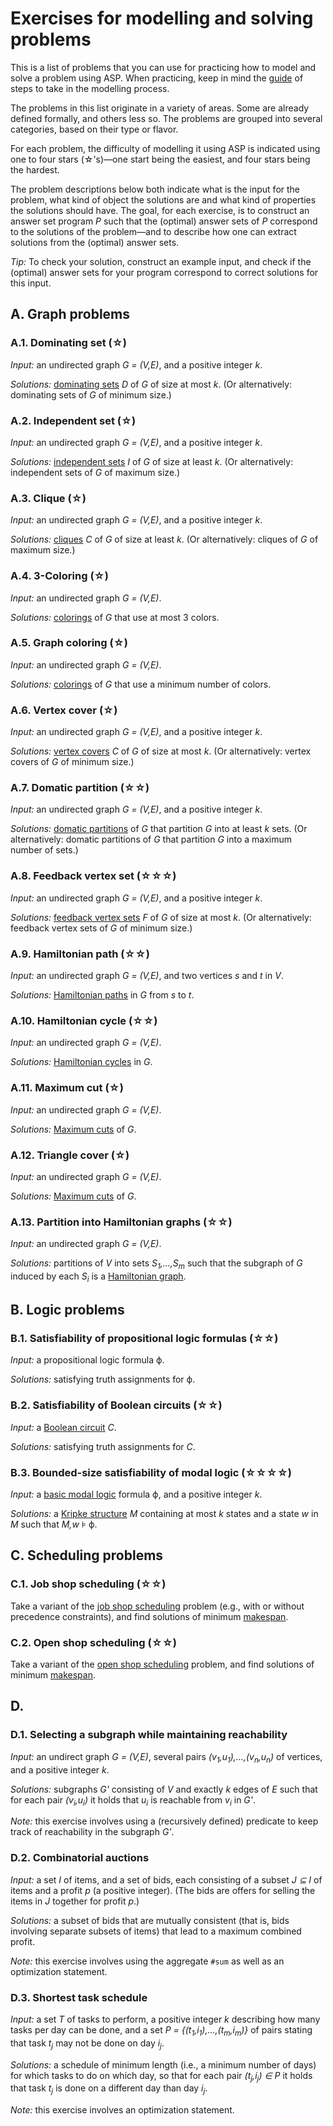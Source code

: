 # Exercises for modelling and solving problems

This is a list of problems that you can use for practicing how to model and solve a problem using ASP. When practicing, keep in mind the [guide](guide.md) of steps to take in the modelling process.

The problems in this list originate in a variety of areas. Some are already defined formally, and others less so. The problems are grouped into several categories, based on their type or flavor.

For each problem, the difficulty of modelling it using ASP is indicated using one to four stars (&star;'s)&mdash;one start being the easiest, and four stars being the hardest.

The problem descriptions below both indicate what is the input for the problem, what kind of object the solutions are and what kind of properties the solutions should have. The goal, for each exercise, is to construct an answer set program *P* such that the (optimal) answer sets of *P* correspond to the solutions of the problem&mdash;and to describe how one can extract solutions from the (optimal) answer sets.

*Tip:* To check your solution, construct an example input, and check if the (optimal) answer sets for your program correspond to correct solutions for this input.

## A. Graph problems

### A.1. Dominating set (&star;)

*Input:* an undirected graph *G = (V,E)*, and a positive integer *k*.

*Solutions:* [dominating sets](https://en.wikipedia.org/wiki/Dominating_set) *D* of *G* of size at most *k*. (Or alternatively: dominating sets of *G* of minimum size.)

### A.2. Independent set (&star;)

*Input:* an undirected graph *G = (V,E)*, and a positive integer *k*.

*Solutions:* [independent sets](https://en.wikipedia.org/wiki/Independent_set_%28graph_theory%29) *I* of *G* of size at least *k*. (Or alternatively: independent sets of *G* of maximum size.)

### A.3. Clique (&star;)

*Input:* an undirected graph *G = (V,E)*, and a positive integer *k*.

*Solutions:* [cliques](https://en.wikipedia.org/wiki/Clique_%28graph_theory%29) *C* of *G* of size at least *k*. (Or alternatively: cliques of *G* of maximum size.)

### A.4. 3-Coloring (&star;)

*Input:* an undirected graph *G = (V,E)*.

*Solutions:* [colorings](https://en.wikipedia.org/wiki/Graph_coloring) of *G* that use at most 3 colors.

### A.5. Graph coloring (&star;)

*Input:* an undirected graph *G = (V,E)*.

*Solutions:* [colorings](https://en.wikipedia.org/wiki/Graph_coloring) of *G* that use a minimum number of colors.

### A.6. Vertex cover (&star;)

*Input:* an undirected graph *G = (V,E)*, and a positive integer *k*.

*Solutions:* [vertex covers](https://en.wikipedia.org/wiki/Vertex_cover) *C* of *G* of size at most *k*. (Or alternatively: vertex covers of *G* of minimum size.)

### A.7. Domatic partition (&star;&star;)

*Input:* an undirected graph *G = (V,E)*, and a positive integer *k*.

*Solutions:* [domatic partitions](https://en.wikipedia.org/wiki/Domatic_number) of *G* that partition *G* into at least *k* sets. (Or alternatively: domatic partitions of *G* that partition *G* into a maximum number of sets.)

### A.8. Feedback vertex set (&star;&star;&star;)

*Input:* an undirected graph *G = (V,E)*, and a positive integer *k*.

*Solutions:* [feedback vertex sets](https://en.wikipedia.org/wiki/Feedback_vertex_set) *F* of *G* of size at most *k*. (Or alternatively: feedback vertex sets of *G* of minimum size.)

### A.9. Hamiltonian path (&star;&star;)

*Input:* an undirected graph *G = (V,E)*, and two vertices *s* and *t* in *V*.

*Solutions:* [Hamiltonian paths](https://en.wikipedia.org/wiki/Hamiltonian_path) in *G* from *s* to *t*.

### A.10. Hamiltonian cycle (&star;&star;)

*Input:* an undirected graph *G = (V,E)*.

*Solutions:* [Hamiltonian cycles](https://en.wiktionary.org/wiki/Hamiltonian_cycle) in *G*.

### A.11. Maximum cut (&star;)

*Input:* an undirected graph *G = (V,E)*.

*Solutions:* [Maximum cuts](https://en.wikipedia.org/wiki/Maximum_cut) of *G*.

### A.12. Triangle cover (&star;)

*Input:* an undirected graph *G = (V,E)*.

*Solutions:* [Maximum cuts](https://en.wikipedia.org/wiki/Maximum_cut) of *G*.

### A.13. Partition into Hamiltonian graphs (&star;&star;)

*Input:* an undirected graph *G = (V,E)*.

*Solutions:* partitions of *V* into sets *S<sub>1</sub>,...,S<sub>m</sub>* such that the subgraph of *G* induced by each *S<sub>i</sub>* is a [Hamiltonian graph](https://en.wikipedia.org/wiki/Hamiltonian_path#Definitions).

## B. Logic problems

### B.1. Satisfiability of propositional logic formulas (&star;&star;)

*Input:* a propositional logic formula &varphi;.

*Solutions:* satisfying truth assignments for &varphi;.

### B.2. Satisfiability of Boolean circuits (&star;&star;)

*Input:* a [Boolean circuit](https://en.wikipedia.org/wiki/Boolean_circuit) *C*.

*Solutions:* satisfying truth assignments for *C*.

### B.3. Bounded-size satisfiability of modal logic (&star;&star;&star;&star;)

*Input:* a [basic modal logic](https://en.wikipedia.org/wiki/Modal_logic) formula &varphi;,
and a positive integer *k*.

*Solutions:* a [Kripke structure](https://en.wikipedia.org/wiki/Modal_logic#Relational_semantics) *M* containing at most *k* states and a state *w* in *M* such that *M,w* &models; &varphi;.

## C. Scheduling problems

### C.1. Job shop scheduling (&star;&star;)

Take a variant of the [job shop scheduling](https://en.wikipedia.org/wiki/Job_shop_scheduling) problem (e.g., with or without precedence constraints), and find solutions of minimum [makespan](https://en.wikipedia.org/wiki/Makespan).

### C.2. Open shop scheduling (&star;&star;)

Take a variant of the [open shop scheduling](https://en.wikipedia.org/wiki/Open-shop_scheduling) problem, and find solutions of minimum [makespan](https://en.wikipedia.org/wiki/Makespan).

## D.

### D.1. Selecting a subgraph while maintaining reachability

*Input:* an undirect graph *G = (V,E)*, several pairs *(v<sub>1</sub>,u<sub>1</sub>),...,(v<sub>n</sub>,u<sub>n</sub>)* of vertices, and a positive integer *k*.

*Solutions:* subgraphs *G'* consisting of *V* and exactly *k* edges of *E* such that for each pair *(v<sub>i</sub>,u<sub>i</sub>)* it holds that *u<sub>i</sub>* is reachable from *v<sub>i</sub>* in *G'*.

*Note:* this exercise involves using a (recursively defined) predicate to keep track of reachability in the subgraph *G'*.

### D.2. Combinatorial auctions

*Input:* a set *I* of items, and a set of bids, each consisting of a subset *J &subseteq; I* of items and a profit *p* (a positive integer). (The bids are offers for selling the items in *J* together for profit *p*.)

*Solutions:* a subset of bids that are mutually consistent (that is, bids involving separate subsets of items) that lead to a maximum combined profit.

*Note:* this exercise involves using the aggregate `#sum` as well as an optimization statement.

### D.3. Shortest task schedule

*Input:* a set *T* of tasks to perform, a positive integer *k* describing how many tasks per day can be done, and a set *P = {(t<sub>1</sub>,i<sub>1</sub>),...,(t<sub>m</sub>,i<sub>m</sub>)}* of pairs stating that task *t<sub>j</sub>* may not be done on day *i<sub>j</sub>*.

*Solutions:* a schedule of minimum length (i.e., a minimum number of days) for which tasks to do on which day, so that for each pair *(t<sub>j</sub>,i<sub>j</sub>) &in; P* it holds that task *t<sub>j</sub>* is done on a different day than day *i<sub>j</sub>*.

*Note:* this exercise involves an optimization statement.

<!--
## Problems related to games
- chess position legal after k moves
- Slitherlink

## Social choice problems
- Kemeny voting *
- minimax approval voting **

## Problems related to formal languages
- bounded-size DFA consistent with pos. and neg. words
- bounded-size NFA consistent with pos. and neg. words
- DFA intersection (restricted to works of length k) nonempty
- NFA intersection (restricted to works of length k) nonempty
- bounded-size CFG consistent with pos. and neg. words

## Other problems
- Rural postman / Chinese postman
- X3C
- Set cover
- Abstract argumentation: conflict-free, admissible, complete, stable -- https://en.wikipedia.org/wiki/Argumentation_framework
-->
